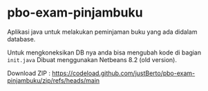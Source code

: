 # pbo-exam-pinjambuku
Aplikasi java untuk melakukan peminjaman buku yang ada didalam database.

Untuk mengkoneksikan DB nya anda bisa mengubah kode di bagian `init.java`
Dibuat menggunakan Netbeans 8.2 (old version).

Download ZIP : https://codeload.github.com/justBerto/pbo-exam-pinjambuku/zip/refs/heads/main
